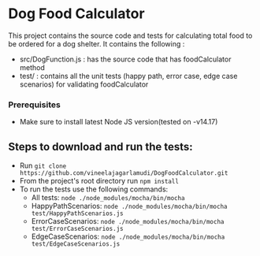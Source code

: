 # Dog Food Calculator
This project contains the source code and tests for calculating total food to be ordered for a dog shelter. It contains the following : 
- src/DogFunction.js : has the source code that has foodCalculator method
- test/ : contains all the unit tests (happy path, error case, edge case scenarios) for validating foodCalculator


### Prerequisites
- Make sure to install latest Node JS version(tested on -v14.17)


Steps to download and run the tests:
- 
- Run `git clone https://github.com/vineelajagarlamudi/DogFoodCalculator.git`
- From the project's root directory run `npm install`
- To run the tests use the following commands: 
  - All tests: `node ./node_modules/mocha/bin/mocha`
  - HappyPathScenarios: `node ./node_modules/mocha/bin/mocha test/HappyPathScenarios.js`
  - ErrorCaseScenarios: `node ./node_modules/mocha/bin/mocha test/ErrorCaseScenarios.js`
  - EdgeCaseScenarios: `node ./node_modules/mocha/bin/mocha test/EdgeCaseScenarios.js`


 

